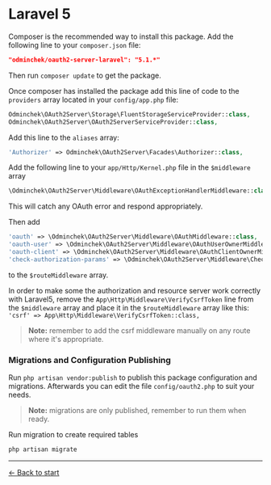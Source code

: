 # Laravel 5

Composer is the recommended way to install this package. Add the following line to your `composer.json` file:

```json
"odminchek/oauth2-server-laravel": "5.1.*"
```

Then run `composer update` to get the package.

Once composer has installed the package add this line of code to the `providers` array located in your `config/app.php` file:
```php
Odminchek\OAuth2Server\Storage\FluentStorageServiceProvider::class,
Odminchek\OAuth2Server\OAuth2ServerServiceProvider::class,
```

Add this line to the `aliases` array:
```php
'Authorizer' => Odminchek\OAuth2Server\Facades\Authorizer::class,
```

Add the following line to your `app/Http/Kernel.php` file in the `$middleware` array
```php
\Odminchek\OAuth2Server\Middleware\OAuthExceptionHandlerMiddleware::class,
```
This will catch any OAuth error and respond appropriately.

Then add
```php
'oauth' => \Odminchek\OAuth2Server\Middleware\OAuthMiddleware::class,
'oauth-user' => \Odminchek\OAuth2Server\Middleware\OAuthUserOwnerMiddleware::class,
'oauth-client' => \Odminchek\OAuth2Server\Middleware\OAuthClientOwnerMiddleware::class,
'check-authorization-params' => \Odminchek\OAuth2Server\Middleware\CheckAuthCodeRequestMiddleware::class,
```
to the `$routeMiddleware` array.

In order to make some the authorization and resource server work correctly with Laravel5, remove the `App\Http\Middleware\VerifyCsrfToken` line from the `$middleware` array and place it in the `$routeMiddleware` array like this: `'csrf' => App\Http\Middleware\VerifyCsrfToken::class,`

> **Note:** remember to add the csrf middleware manually on any route where it's appropriate.

### Migrations and Configuration Publishing
Run `php artisan vendor:publish` to publish this package configuration and migrations. Afterwards you can edit the file `config/oauth2.php` to suit your needs.

> **Note:** migrations are only published, remember to run them when ready.

Run migration to create required tables

```bash
php artisan migrate
```

---

[&larr; Back to start](../README.md)

